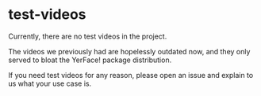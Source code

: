 test-videos
===========

Currently, there are no test videos in the project.

The videos we previously had are hopelessly outdated now, and they only served to bloat the YerFace! package distribution.

If you need test videos for any reason, please open an issue and explain to us what your use case is.

